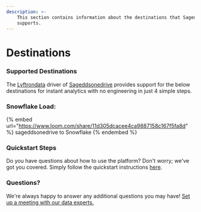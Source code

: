 ```yaml
---
description: >-
    This section contains information about the destinations that Sageddsonedrive
    supports.
---
```


# Destinations

### Supported Destinations

The [Lyftrondata](https://www.lyftrondata.com/) driver of [Sageddsonedrive](https://www.lyftrondata.com/integration/sageddsonedrive/) provides support for the below destinations for instant analytics with no engineering in just 4 simple steps.

### Snowflake Load:

{% embed url="https://www.loom.com/share/11d305dcacee4ca9887158c167f5fa8d" %}
sageddsonedrive to Snowflake
{% endembed %}

### Quickstart Steps

Do you have questions about how to use the platform? Don't worry; we've got you covered. Simply follow the quickstart instructions [here](../../../quickstart-steps.md).

### Questions? <a href="#questions" id="questions"></a>

We're always happy to answer any additional questions you may have! [Set up a meeting with our data experts.](https://www.lyftrondata.com/book-a-meeting/)
